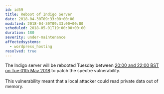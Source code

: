 ```yaml
---
id: id59
title: Reboot of Indigo Server
date: 2018-04-30T09:33:00+00:00
modified: 2018-04-30T09:33:00+00:00
scheduled: 2018-05-01T19:00:00+00:00
duration: 180
severity: under-maintenance
affectedsystems:
  - wordpress_hosting
resolved: true
---
```


The Indigo server will be rebooted Tuesday between [20:00 and 22:00 BST on Tue 01th May 2018](https://www.timeanddate.com/worldclock/fixedtime.html?iso=20180501T19&ah=2) to patch the spectre vulnerability.<br /><br />This vulnerability meant that a local attacker could read private data out of memory.

